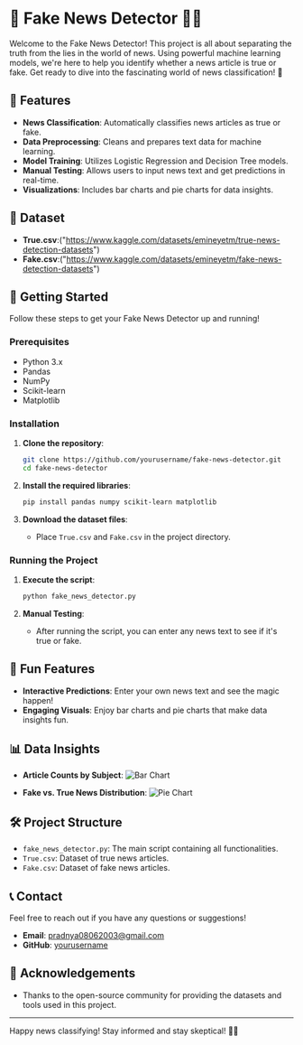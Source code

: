 # 📰 Fake News Detector 🚫📰

Welcome to the Fake News Detector! This project is all about separating the truth from the lies in the world of news. Using powerful machine learning models, we're here to help you identify whether a news article is true or fake. Get ready to dive into the fascinating world of news classification! 🚀

## 🌟 Features

- **News Classification**: Automatically classifies news articles as true or fake.
- **Data Preprocessing**: Cleans and prepares text data for machine learning.
- **Model Training**: Utilizes Logistic Regression and Decision Tree models.
- **Manual Testing**: Allows users to input news text and get predictions in real-time.
- **Visualizations**: Includes bar charts and pie charts for data insights.

## 📂 Dataset

- **True.csv**:("https://www.kaggle.com/datasets/emineyetm/true-news-detection-datasets")
- **Fake.csv**:("https://www.kaggle.com/datasets/emineyetm/fake-news-detection-datasets")

## 🚀 Getting Started

Follow these steps to get your Fake News Detector up and running!

### Prerequisites

- Python 3.x
- Pandas
- NumPy
- Scikit-learn
- Matplotlib

### Installation

1. **Clone the repository**:
    ```bash
    git clone https://github.com/yourusername/fake-news-detector.git
    cd fake-news-detector
    ```

2. **Install the required libraries**:
    ```bash
    pip install pandas numpy scikit-learn matplotlib
    ```

3. **Download the dataset files**:
    - Place `True.csv` and `Fake.csv` in the project directory.

### Running the Project

1. **Execute the script**:
    ```bash
    python fake_news_detector.py
    ```

2. **Manual Testing**:
    - After running the script, you can enter any news text to see if it's true or fake.

## 🎉 Fun Features

- **Interactive Predictions**: Enter your own news text and see the magic happen!
- **Engaging Visuals**: Enjoy bar charts and pie charts that make data insights fun.

## 📊 Data Insights

- **Article Counts by Subject**:
    ![Bar Chart](path/to/your/bar_chart.png)

- **Fake vs. True News Distribution**:
    ![Pie Chart](path/to/your/pie_chart.png)

## 🛠️ Project Structure

- `fake_news_detector.py`: The main script containing all functionalities.
- `True.csv`: Dataset of true news articles.
- `Fake.csv`: Dataset of fake news articles.

## 📞 Contact

Feel free to reach out if you have any questions or suggestions!

- **Email**: pradnya08062003@gmail.com
- **GitHub**: [yourusername](https://github.com/pradnya2003)

## 🎊 Acknowledgements

- Thanks to the open-source community for providing the datasets and tools used in this project.

---

Happy news classifying! Stay informed and stay skeptical! 🚀📰
